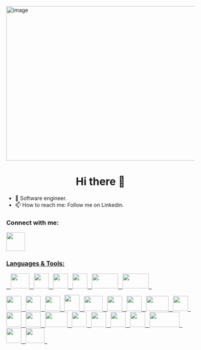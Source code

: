 <img width="830" height="413" alt="image" src="https://github-production-user-asset-6210df.s3.amazonaws.com/108775767/263509480-9ab8a9a6-4ca8-4fe4-9f35-24816e5096a5.gif?X-Amz-Algorithm=AWS4-HMAC-SHA256&X-Amz-Credential=AKIAVCODYLSA53PQK4ZA%2F20250802%2Fus-east-1%2Fs3%2Faws4_request&X-Amz-Date=20250802T091643Z&X-Amz-Expires=300&X-Amz-Signature=d5289cd011d0620850e38421518a87e13f7b7fd6b3178b86e92ff96f60689592&X-Amz-SignedHeaders=host" />

<h1 align = "center"> Hi there 👋 </h1>

- 🌱 Software engineer.
- 📫 How to reach me: Follow me on Linkedin.


<h3> Connect with me: </h3>
<p float="left">
  <a href = "https://www.linkedin.com/in/hasannaim17"> <img width = "50" height = "50" src="https://i.pinimg.com/originals/73/e1/54/73e15422011e763ea9b303a7738e71a3.gif"</a>  
</p>

<h3> Languages & Tools: </h3>

<p float = "left>
       <img width = "40" height = "40" src ="https://cdn-icons-png.flaticon.com/512/732/732212.png">&nbsp;&nbsp;
  <img width = "50" height = "40" src ="https://upload.wikimedia.org/wikipedia/commons/thumb/a/a7/React-icon.svg/2300px-React-icon.svg.png">&nbsp;&nbsp;
  <img width = "40" height = "40" src ="https://cdn-icons-png.flaticon.com/512/732/732212.png">&nbsp;&nbsp;
  <img width = "40" height = "40" src ="https://upload.wikimedia.org/wikipedia/commons/thumb/6/62/CSS3_logo.svg/800px-CSS3_logo.svg.png">&nbsp;&nbsp;
   <img width = "40" height = "40" src ="https://pbs.twimg.com/profile_images/1730334391501488129/G0R0sjHH_400x400.jpg">&nbsp;&nbsp;
   <img width = "70" height = "40" src ="https://cdn.pixabay.com/photo/2015/04/23/17/41/node-js-736399_1280.png">&nbsp;&nbsp;
   <img width = "70" height = "40" src ="https://miro.medium.com/v2/resize:fit:1200/1*ae9DTcoctPSoGetxuOponw.png">&nbsp;&nbsp;
  
 <img width = "40" height = "40" src ="https://images.seeklogo.com/logo-png/45/2/expo-go-app-logo-png_seeklogo-457073.png">&nbsp;&nbsp;
 <img width = "40" height = "40" src ="https://titrias.com/files/2022/04/typescript.png">&nbsp;&nbsp;
   <img width = "40" height = "40" src ="https://ellipsiseducation.com/wp-content/uploads/2023/03/javascript.png">&nbsp;&nbsp;
 <img width = "41" height = "43" src ="https://miro.medium.com/v2/resize:fit:600/1*i2skbfmDsHayHhqPfwt6pA.png">&nbsp;&nbsp;
 <img width = "50" height = "40" src ="https://www.svgrepo.com/show/374088/solidity.svg">&nbsp;&nbsp;
 <img width = "40" height = "40" src ="https://upload.wikimedia.org/wikipedia/commons/thumb/6/6f/Ethereum-icon-purple.svg/langfr-220px-Ethereum-icon-purple.svg.png">&nbsp;&nbsp;
<img width = "40" height = "40" src ="https://upload.wikimedia.org/wikipedia/commons/thumb/1/17/GraphQL_Logo.svg/2048px-GraphQL_Logo.svg.png">&nbsp;&nbsp;
  <img width = "60" height = "40" src ="https://logos-world.net/wp-content/uploads/2021/08/Amazon-Web-Services-AWS-Logo.png">&nbsp;&nbsp;
  <img width = "40" height = "40" src ="https://cdn.icon-icons.com/icons2/2415/PNG/512/mongodb_original_logo_icon_146424.png">&nbsp;&nbsp;
  <img width = "40" height = "40" src ="https://www.datocms-assets.com/75941/1657707878-nextjs_logo.png">&nbsp;&nbsp;
<img width = "40" height = "40" src ="https://upload.wikimedia.org/wikipedia/commons/thumb/9/96/Socket-io.svg/1024px-Socket-io.svg.png">&nbsp;&nbsp;
<img width = "60" height = "40" src ="https://upload.wikimedia.org/wikipedia/commons/e/ea/Docker_%28container_engine%29_logo_%28cropped%29.png">&nbsp;&nbsp;
<img width = "40" height = "40" src ="https://w7.pngwing.com/pngs/925/447/png-transparent-express-js-node-js-javascript-mongodb-node-js-text-trademark-logo.png">&nbsp;&nbsp;
<img width = "40" height = "40" src ="https://seeklogo.com/images/R/react-query-logo-1340EA4CE9-seeklogo.com.png">&nbsp;&nbsp;
<img width = "40" height = "40" src ="https://icons.veryicon.com/png/o/business/vscode-program-item-icon/prisma.png">&nbsp;&nbsp;
<img width = "40" height = "40" src ="https://brandslogos.com/wp-content/uploads/thumbs/redux-logo-vector.svg">&nbsp;&nbsp;
<img width = "80" height = "40" src ="https://karanpratapsingh.com/static/blogs/introduction-to-zustand.png">&nbsp;&nbsp;
<img width = "40" height = "40" src ="https://encrypted-tbn0.gstatic.com/images?q=tbn:ANd9GcTVfT8q16BHaFWDxw9lRO0DREwOjF4_8HZ6idqnSd6yGg&s">&nbsp;&nbsp;
<img width = "50" height = "40" src ="https://upload.wikimedia.org/wikipedia/commons/a/ad/Figma-1-logo.png">&nbsp;&nbsp;



</p>
 
